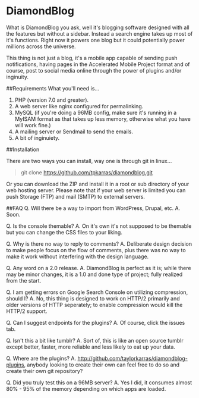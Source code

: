 # DiamondBlog
What is DiamondBlog you ask, well it's blogging software designed with all the features but without a sidebar. Instead a search engine takes up most of it's functions. Right now it powers one blog but it could potentially power millions across the universe.

This thing is not just a blog, it's a mobile app capable of sending push notifications, having pages in the Accelerated Mobile Project format and of course, post to social media online through the power of plugins and/or inginuity.

##Requirements
What you'll need is...

1. PHP (version 7.0 and greater).
2. A web server like nginx configured for permalinking.
3. MySQL (if you're doing a 96MB config, make sure it's running in a MyISAM format as that takes up less memory, otherwise what you have will work fine.)
4. A mailing server or Sendmail to send the emails.
5. A bit of inginuiety.

##Installation

There are two ways you can install, way one is through git in linux...

> git clone https://github.com/tpkarras/diamondblog.git

Or you can download the ZIP and install it in a root or sub directory of your web hosting server. Please note that if your web server is limited you can push Storage (FTP) and mail (SMTP) to external servers.

##FAQ
Q. Will there be a way to import from WordPress, Drupal, etc.
A. Soon.

Q. Is the console themable?
A. On it's own it's not supposed to be themable but you can change the CSS files to your liking.

Q. Why is there no way to reply to comments?
A. Deliberate design decision to make people focus on the flow of comments, plus there was no way to make it work without interfering with the design language.

Q. Any word on a 2.0 release.
A. DiamondBlog is perfect as it is; while there may be minor changes, it is a 1.0 and done type of project; fully realized from the start.

Q. I am getting errors on Google Search Console on utilizing compression, should I?
A. No, this thing is designed to work on HTTP/2 primarily and older versions of HTTP seperately; to enable compression would kill the HTTP/2 support.

Q. Can I suggest endpoints for the plugins?
A. Of course, click the issues tab.

Q. Isn't this a bit like tumblr?
A. Sort of, this is like an open source tumblr except better, faster, more reliable and less likely to eat up your data.

Q. Where are the plugins?
A. http://github.com/taylorkarras/diamondblog-plugins, anybody looking to create their own can feel free to do so and create their own git repository?

Q. Did you truly test this on a 96MB server?
A. Yes I did, it consumes almost 80% - 95% of the memory depending on which apps are loaded.

